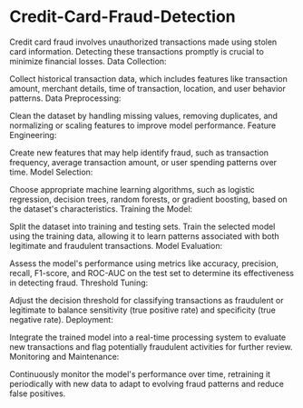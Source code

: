 # Credit-Card-Fraud-Detection

Credit card fraud involves unauthorized transactions made using stolen card information. Detecting these transactions promptly is crucial to minimize financial losses.
Data Collection:

Collect historical transaction data, which includes features like transaction amount, merchant details, time of transaction, location, and user behavior patterns.
Data Preprocessing:

Clean the dataset by handling missing values, removing duplicates, and normalizing or scaling features to improve model performance.
Feature Engineering:

Create new features that may help identify fraud, such as transaction frequency, average transaction amount, or user spending patterns over time.
Model Selection:

Choose appropriate machine learning algorithms, such as logistic regression, decision trees, random forests, or gradient boosting, based on the dataset's characteristics.
Training the Model:

Split the dataset into training and testing sets. Train the selected model using the training data, allowing it to learn patterns associated with both legitimate and fraudulent transactions.
Model Evaluation:

Assess the model's performance using metrics like accuracy, precision, recall, F1-score, and ROC-AUC on the test set to determine its effectiveness in detecting fraud.
Threshold Tuning:

Adjust the decision threshold for classifying transactions as fraudulent or legitimate to balance sensitivity (true positive rate) and specificity (true negative rate).
Deployment:

Integrate the trained model into a real-time processing system to evaluate new transactions and flag potentially fraudulent activities for further review.
Monitoring and Maintenance:

Continuously monitor the model's performance over time, retraining it periodically with new data to adapt to evolving fraud patterns and reduce false positives.
